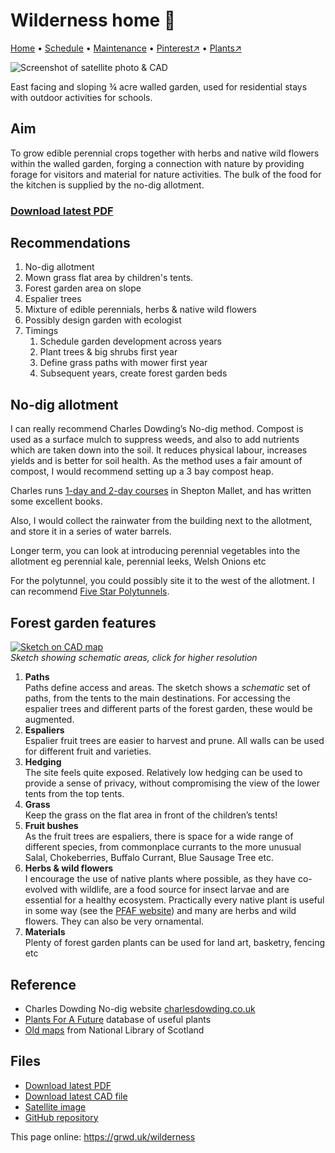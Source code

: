# Wilderness home 🏡

[Home](https://grwd.uk/wilderness/) • [Schedule](https://grwd.uk/wilderness/schedule) • [Maintenance](https://grwd.uk/wilderness/management) • [Pinterest↗](https://pinterest.co.uk/NatureWorksGarden/wilderness) • [Plants↗](https://bit.ly/wilderness-plants)

![Screenshot of satellite photo & CAD](https://res.cloudinary.com/growdigital/image/upload/w_320/v1665086761/wilderness/wilderness-cad.jpg)

East facing and sloping ¾ acre walled garden, used for residential stays with outdoor activities for schools.

## Aim

To grow edible perennial crops together with herbs and native wild flowers within the walled garden, forging a connection with nature by providing forage for visitors and material for nature activities. The bulk of the food for the kitchen is supplied by the no-dig allotment.

### [Download latest PDF](https://github.com/growdigital/wilderness/raw/main/wilderness.pdf)

## Recommendations

1. No-dig allotment
2. Mown grass flat area by children's tents.
3. Forest garden area on slope
4. Espalier trees
5. Mixture of edible perennials, herbs & native wild flowers
6. Possibly design garden with ecologist
7. Timings
    1. Schedule garden development across years
    2. Plant trees & big shrubs first year
    3. Define grass paths with mower first year
    4. Subsequent years, create forest garden beds

## No-dig allotment

I can really recommend Charles Dowding’s No-dig method. Compost is used as a surface mulch to suppress weeds, and also to add nutrients which are taken down into the soil. It reduces physical labour, increases yields and is better for soil health. As the method uses a fair amount of compost, I would recommend setting up a 3 bay compost heap.

Charles runs [1-day and 2-day courses](https://charlesdowding.co.uk/courses/) in Shepton Mallet, and has written some excellent books.

Also, I would collect the rainwater from the building next to the allotment, and store it in a series of water barrels. 

Longer term, you can look at introducing perennial vegetables into the allotment eg perennial kale, perennial leeks, Welsh Onions etc

For the polytunnel, you could possibly site it to the west of the allotment. I can recommend [Five Star Polytunnels](https://fivestarpolytunnels.co.uk/polytunnel-kits/).

## Forest garden features

[![Sketch on CAD map](https://res.cloudinary.com/growdigital/image/upload/w_320/v1665348327/wilderness/wilderness-paths.jpg)](https://res.cloudinary.com/growdigital/image/upload/v1665348327/wilderness/wilderness-paths.jpg)  
_Sketch showing schematic areas, click for higher resolution_

1. **Paths**<br>Paths define access and areas. The sketch shows a _schematic_ set of paths, from the tents to the main destinations. For accessing the espalier trees and different parts of the forest garden, these would be augmented.
2. **Espaliers**<br>Espalier fruit trees are easier to harvest and prune. All walls can be used for different fruit and varieties.
3. **Hedging**<br>The site feels quite exposed. Relatively low hedging can be used to provide a sense of privacy, without compromising the view of the lower tents from the top tents.
4. **Grass**<br>Keep the grass on the flat area in front of the children’s tents! 
5. **Fruit bushes**<br>As the fruit trees are espaliers, there is space for a wide range of different species, from commonplace currants to the more unusual Salal, Chokeberries, Buffalo Currant, Blue Sausage Tree etc.
6. **Herbs & wild flowers**<br>I encourage the use of native plants where possible, as they have co-evolved with wildlife, are a food source for insect larvae and are essential for a healthy ecosystem. Practically every native plant is useful in some way (see the [PFAF website](https://pfaf.org/user/Default.aspx)) and many are herbs and wild flowers. They can also be very ornamental.
7. **Materials**<br>Plenty of forest garden plants can be used for land art, basketry, fencing etc

## Reference

* Charles Dowding No-dig website [charlesdowding.co.uk](https://www.charlesdowding.co.uk)
* [Plants For A Future](https://pfaf.org/user/Default.aspx) database of useful plants
* [Old maps](https://maps.nls.uk/geo/explore/#zoom=17.2&lat=51.85719&lon=-2.49393&layers=206&b=1) from National Library of Scotland

## Files

* [Download latest PDF](https://github.com/growdigital/wilderness/raw/main/wilderness.pdf)
* [Download latest CAD file](https://downgit.github.io/#/home?url=https://github.com/growdigital/wilderness/blob/main/wilderness.dxf)
* [Satellite image](https://github.com/growdigital/wilderness/raw/main/satellite.jpg)
* [GitHub repository](https://github.com/growdigital/wilderness)

This page online: <https://grwd.uk/wilderness>
